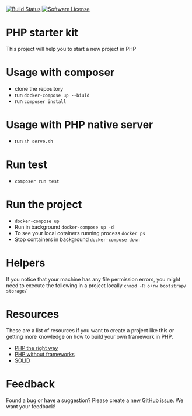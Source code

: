 [![Build Status](https://travis-ci.com/masterfermin02/fp-blog.svg?branch=master)](https://travis-ci.org/masterfermin02/fp-blog)
[![Software License](https://img.shields.io/badge/license-MIT-brightgreen.svg?style=flat-square)](LICENSE.txt)
# PHP starter kit
This project will help you to start a new project in PHP

#  Usage with composer
- clone the repository
- run `docker-compose up --biuld`
- run  `composer install`

# Usage with PHP native server
- run `sh serve.sh`

# Run test
- `composer run test`

# Run the project
- `docker-compose up`
- Run in background `docker-compose up -d`
- To see your local cotainers running process `docker ps`
- Stop containers in background `docker-compose down`

# Helpers
If you notice that your machine has any file permission errors, you might need to execute the following in a project locally
`chmod -R o+rw bootstrap/ storage/`

# Resources
These are a list of resources if you want to create a project like this or getting more knowledge 
on how to build your own framework in PHP.
- [PHP the right way](https://phptherightway.com/#code_style_guide)
- [PHP without frameworks](https://github.com/PatrickLouys/no-framework-tutorial)
- [SOLID](https://en.wikipedia.org/wiki/SOLID)

# Feedback
Found a bug or have a suggestion? Please create a [new GitHub issue](https://github.com/masterfermin02/php-starter-kit/issues/new). We want your feedback!

